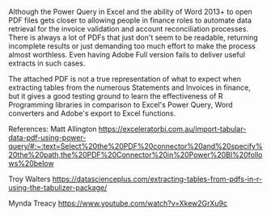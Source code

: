 Although the Power Query in Excel and the ability of Word 2013+ to open PDF files gets closer to allowing people in finance roles to automate data retrieval for the invoice 
validation and account reconciliation processes. There is always a lot of PDFs that just don't seem to be readable, returning incomplete results or just demanding too much effort
to make the process almost worthless. Even having Adobe Full version fails to deliver useful extracts in such cases.

The attached PDF is not a true representation of what to expect when extracting tables from the numerous Statements and Invoices in finance, but it gives a good testing ground to 
learn the effectiveness of R Programming libraries in comparison to Excel's Power Query, Word converters and Adobe's export to Excel functions.

References:
Matt Allington
https://exceleratorbi.com.au/import-tabular-data-pdf-using-power-query/#:~:text=Select%20the%20PDF%20connector%20and%20specify%20the%20path,the%20PDF%20Connector%20in%20Power%20BI%20follows%20below

Troy Walters
https://datascienceplus.com/extracting-tables-from-pdfs-in-r-using-the-tabulizer-package/

Mynda Treacy
https://www.youtube.com/watch?v=Xkew2GrXu9c
